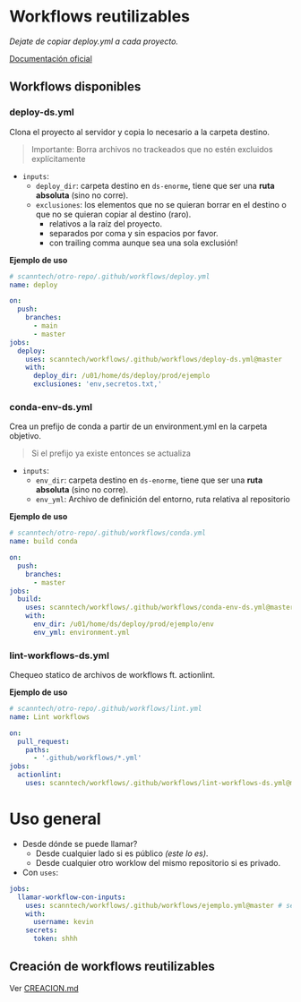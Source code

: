 # Workflows reutilizables

*Dejate de copiar deploy.yml a cada proyecto.*

[Documentación oficial](https://docs.github.com/en/actions/using-workflows/reusing-workflows)


## Workflows disponibles

### deploy-ds.yml

Clona el proyecto al servidor y copia lo necesario a la carpeta destino.

> Importante: Borra archivos no trackeados que no estén excluidos explícitamente

- `inputs`:
  - `deploy_dir`: carpeta destino en `ds-enorme`, tiene que ser una **ruta absoluta** (sino no corre).
  - `exclusiones`: los elementos que no se quieran borrar en el destino o que no se quieran copiar al destino (raro).
    - relativos a la raíz del proyecto.
    - separados por coma y sin espacios por favor.
    - con trailing comma aunque sea una sola exclusión!

**Ejemplo de uso**
```yaml
# scanntech/otro-repo/.github/workflows/deploy.yml
name: deploy

on:
  push:
    branches:
      - main
      - master
jobs:
  deploy:
    uses: scanntech/workflows/.github/workflows/deploy-ds.yml@master
    with:
      deploy_dir: /u01/home/ds/deploy/prod/ejemplo 
      exclusiones: 'env,secretos.txt,'
```

### conda-env-ds.yml

Crea un prefijo de conda a partir de un environment.yml en la carpeta objetivo.

> Si el prefijo ya existe entonces se actualiza

- `inputs`:
  - `env_dir`: carpeta destino en `ds-enorme`, tiene que ser una **ruta absoluta** (sino no corre).
  - `env_yml`: Archivo de definición del entorno, ruta relativa al repositorio

**Ejemplo de uso**
```yaml
# scanntech/otro-repo/.github/workflows/conda.yml
name: build conda

on:
  push:
    branches:
      - master
jobs:
  build:
    uses: scanntech/workflows/.github/workflows/conda-env-ds.yml@master
    with:
      env_dir: /u01/home/ds/deploy/prod/ejemplo/env 
      env_yml: environment.yml
```

### lint-workflows-ds.yml

Chequeo statico de archivos de workflows ft. actionlint.

**Ejemplo de uso**
```yaml
# scanntech/otro-repo/.github/workflows/lint.yml
name: Lint workflows

on:
  pull_request:
    paths:
      - '.github/workflows/*.yml'
jobs:
  actionlint:
    uses: scanntech/workflows/.github/workflows/lint-workflows-ds.yml@master
```

# Uso general

- Desde dónde se puede llamar?
    - Desde cualquier lado si es público *(este lo es)*.
    - Desde cualquier otro worklow del mismo repositorio si es privado.
- Con `uses`:
```yaml
jobs:
  llamar-workflow-con-inputs:
    uses: scanntech/workflows/.github/workflows/ejemplo.yml@master # se puede usar otra @rama o @tag
    with:
      username: kevin
    secrets:
      token: shhh
```

## Creación de workflows reutilizables

Ver [CREACION.md](CREACION.md)
